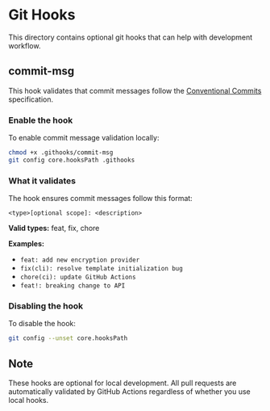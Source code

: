 # Git Hooks

This directory contains optional git hooks that can help with development workflow.

## commit-msg

This hook validates that commit messages follow the [Conventional Commits](https://www.conventionalcommits.org/) specification.

### Enable the hook

To enable commit message validation locally:

```bash
chmod +x .githooks/commit-msg
git config core.hooksPath .githooks
```

### What it validates

The hook ensures commit messages follow this format:

```
<type>[optional scope]: <description>
```

**Valid types:** feat, fix, chore

**Examples:**

- `feat: add new encryption provider`
- `fix(cli): resolve template initialization bug`
- `chore(ci): update GitHub Actions`
- `feat!: breaking change to API`

### Disabling the hook

To disable the hook:

```bash
git config --unset core.hooksPath
```

## Note

These hooks are optional for local development. All pull requests are automatically validated by GitHub Actions regardless of whether you use local hooks.
